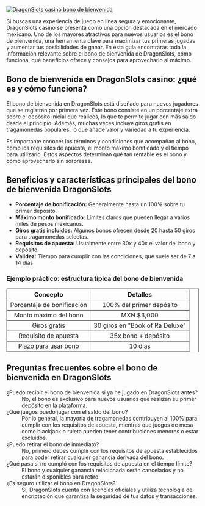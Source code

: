 [![DragonSlots casino bono de bienvenida](https://123-caf.pages.dev/gitsignup.png)](https://vrmoo.ru/Bt82HjjY)

<div>     <p>Si buscas una experiencia de juego en línea segura y emocionante, DragonSlots casino se presenta como una opción destacada en el mercado mexicano. Uno de los mayores atractivos para nuevos usuarios es el bono de bienvenida, una herramienta clave para maximizar tus primeras jugadas y aumentar tus posibilidades de ganar. En esta guía encontrarás toda la información relevante sobre el bono de bienvenida de DragonSlots, cómo funciona, qué beneficios ofrece y consejos para aprovecharlo al máximo.</p>      <h2>Bono de bienvenida en DragonSlots casino: ¿qué es y cómo funciona?</h2>   <p>El bono de bienvenida en DragonSlots está diseñado para nuevos jugadores que se registran por primera vez. Este bono consiste en un porcentaje extra sobre el depósito inicial que realices, lo que te permite jugar con más saldo desde el principio. Además, muchas veces incluye giros gratis en tragamonedas populares, lo que añade valor y variedad a tu experiencia.</p>   <p>Es importante conocer los términos y condiciones que acompañan al bono, como los requisitos de apuesta, el monto máximo bonificado y el tiempo para utilizarlo. Estos aspectos determinan qué tan rentable es el bono y cómo aprovecharlo sin sorpresas.</p>      <h2>Beneficios y características principales del bono de bienvenida DragonSlots</h2>   <ul>     <li><strong>Porcentaje de bonificación:</strong> Generalmente hasta un 100% sobre tu primer depósito.</li>     <li><strong>Máximo monto bonificado:</strong> Límites claros que pueden llegar a varios miles de pesos mexicanos.</li>     <li><strong>Giros gratis incluidos:</strong> Algunos bonos ofrecen desde 20 hasta 50 giros para tragamonedas selectas.</li>     <li><strong>Requisitos de apuesta:</strong> Usualmente entre 30x y 40x el valor del bono y depósito.</li>     <li><strong>Validez:</strong> Tiempo para cumplir con las condiciones, que suele ser de 7 a 14 días.</li>   </ul>      <h3>Ejemplo práctico: estructura típica del bono de bienvenida</h3>   <table border="1" cellpadding="8" cellspacing="0" style="border-collapse:collapse; width:100%; max-width:600px; text-align:center;">     <thead>       <tr>         <th>Concepto</th>         <th>Detalles</th>       </tr>     </thead>     <tbody>       <tr>         <td>Porcentaje de bonificación</td>         <td>100% del primer depósito</td>       </tr>       <tr>         <td>Monto máximo del bono</td>         <td>MXN $3,000</td>       </tr>       <tr>         <td>Giros gratis</td>         <td>30 giros en "Book of Ra Deluxe"</td>       </tr>       <tr>         <td>Requisito de apuesta</td>         <td>35x bono + depósito</td>       </tr>       <tr>         <td>Plazo para usar bono</td>         <td>10 días</td>       </tr>     </tbody>   </table>      <h2>Preguntas frecuentes sobre el bono de bienvenida en DragonSlots</h2>   <dl>     <dt>¿Puedo recibir el bono de bienvenida si ya he jugado en DragonSlots antes?</dt>     <dd>No, el bono es exclusivo para nuevos usuarios que realizan su primer depósito en la plataforma.</dd>          <dt>¿Qué juegos puedo jugar con el saldo del bono?</dt>     <dd>Por lo general, la mayoría de tragamonedas contribuyen al 100% para cumplir con los requisitos de apuesta, mientras que juegos de mesa como blackjack o ruleta pueden tener contribuciones menores o estar excluidos.</dd>          <dt>¿Puedo retirar el bono de inmediato?</dt>     <dd>No, primero debes cumplir con los requisitos de apuesta establecidos para poder retirar cualquier ganancia derivada del bono.</dd>          <dt>¿Qué pasa si no cumpló con los requisitos de apuesta en el tiempo límite?</dt>     <dd>El bono y cualquier ganancia relacionada serán cancelados y no estarán disponibles para retiro.</dd>          <dt>¿Es seguro utilizar el bono en DragonSlots?</dt>     <dd>Sí, DragonSlots cuenta con licencias oficiales y utiliza tecnología de encriptación que garantiza la seguridad de tus datos y transacciones.</dd>   </dl> </div>